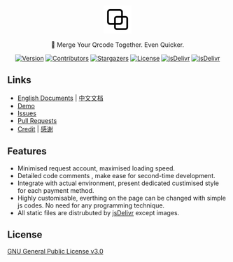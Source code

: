 <p align="center">
  <a href="https://merger.hxco.dev">
    <img alt="merger" src="./docs/themes/merge.svg">
  </a>
</p>

<p align="center">
📲 Merge Your Qrcode Together. Even Quicker.
</p>

<p  align="center">
<a href="https://github.com/hifocus/merger/releases"><img alt="Version" src="https://img.shields.io/github/release/hifocus/merger/all.svg?style=flat-square"/></a>
<a href="https://github.com/hifocus/merger/graphs/contributors"><img alt="Contributors" src="https://img.shields.io/github/contributors/hifocus/merger.svg?style=flat-square"/></a>
<a href="https://github.com/hifocus/merger/stargazers"><img alt="Stargazers" src="https://img.shields.io/github/stars/hifocus/merger.svg?style=flat-square"/></a>
<a href="https://github.com/hifocus/merger/blob/master/LICENSE"><img alt="License" src="https://img.shields.io/github/license/hifocus/merger.svg?style=flat-square"/></a>
<a href="https://github.com/hifocus/merger/releases"><img alt="jsDelivr" src="https://img.shields.io/github/downloads/hifocus/merger/total.svg?style=flat-square"/></a>
<a href="https://www.jsdelivr.com/package/gh/hifocus/merger"><img alt="jsDelivr" src="https://data.jsdelivr.com/v1/package/gh/hifocus/merger/badge"/></a>
</p>



## Links
- [English Documents](https://merger.hxco.dev/#/en-gb/) | [中文文档](https://merger.hxco.dev/#/)
- [Demo](https://demo.qrcdn.com)
- [Issues](https://github.com/hifocus/merger/issues)
- [Pull Requests](https://github.com/hifocus/merger/pulls)
- [Credit](https://merger.hxco.dev/#/en-gb/?id=credit) | [感谢](https://merger.hxco.dev/#/?id=%E6%84%9F%E8%B0%A2)

## Features
- Minimised request account, maximised loading speed.
- Detailed code comments , make ease for second-time development.
- Integrate with actual environment, present dedicated custimised style for each payment method.
- Highly customisable, everthing on the page can be changed with simple js codes. No need for any programming technique.
- All static files are distrubuted by [jsDelivr](https://www.jsdelivr.com) except images.

## License
[GNU General Public License v3.0](https://github.com/hifocus/merger/blob/master/LICENSE)

